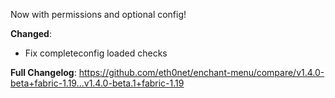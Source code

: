 Now with permissions and optional config!

**Changed**:

- Fix completeconfig loaded checks

**Full Changelog**: https://github.com/eth0net/enchant-menu/compare/v1.4.0-beta+fabric-1.19...v1.4.0-beta.1+fabric-1.19
